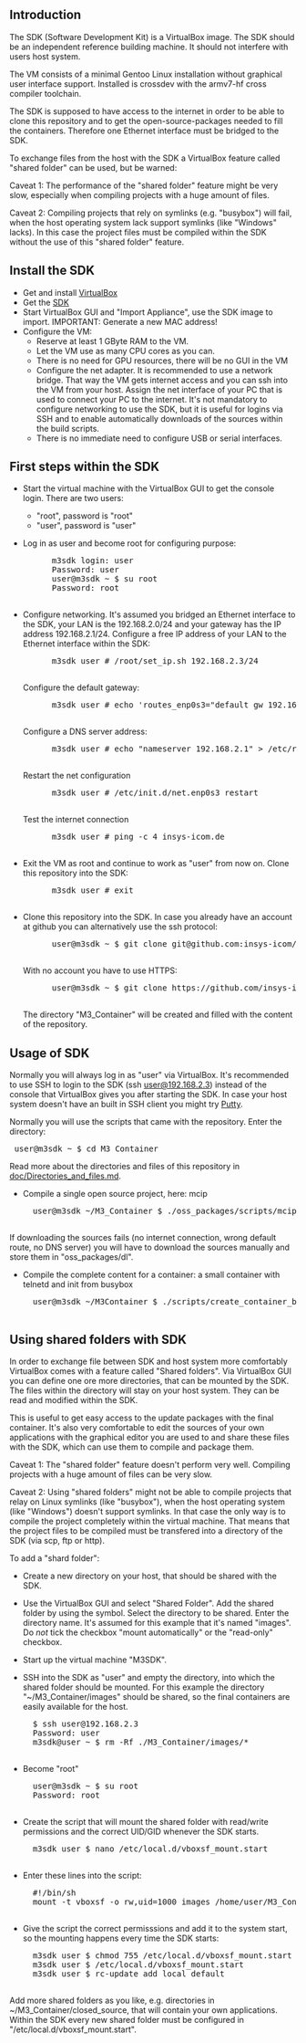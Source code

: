 Introduction
---
The SDK (Software Development Kit) is a VirtualBox image. The SDK should be an independent reference building machine. It should not interfere with users host system.

The VM consists of a minimal Gentoo Linux installation without graphical user interface support. Installed is crossdev with the armv7-hf cross compiler toolchain.

The SDK is supposed to have access to the internet in order to be able to clone this repository and to get the open-source-packages needed to fill the containers. Therefore one Ethernet interface must be bridged to the SDK.

To exchange files from the host with the SDK a VirtualBox feature called "shared folder" can be used, but be warned:

Caveat 1: The performance of the "shared folder" feature might be very slow, especially when compiling projects with a huge amount of files.

Caveat 2: Compiling projects that rely on symlinks (e.g. "busybox") will fail, when the host operating system lack support symlinks (like "Windows" lacks). In this case the project files must be compiled within the SDK without the use of this "shared folder" feature.


Install the SDK
---
* Get and install [VirtualBox](https://virtualbox.org)
* Get the [SDK](https://m3-container.net/M3_Container/SDK/M3_SDK.ova)
* Start VirtualBox GUI and "Import Appliance", use the SDK image to import. IMPORTANT: Generate a new MAC address!
* Configure the VM:
    * Reserve at least 1 GByte RAM to the VM.
    * Let the VM use as many CPU cores as you can.
    * There is no need for GPU resources, there will be no GUI in the VM
    * Configure the net adapter. It is recommended to use a network bridge. That way the VM gets internet access and you can ssh into the VM from your host. Assign the  net interface of your PC that is used to connect your PC to the internet. It's not mandatory to configure networking to use the SDK, but it is useful for logins via SSH and to enable automatically downloads of the sources within the build scripts.
    * There is no immediate need to configure USB or serial interfaces.


First steps within the SDK
---
* Start the virtual machine with the VirtualBox GUI to get the console login. There are two users:
    * "root", password is "root"
    * "user", password is "user"
* Log in as user and become root for configuring purpose:
    <pre>
        m3sdk login: user
        Password: user
    	user@m3sdk ~ $ su root
    	Password: root
    </pre>
* Configure networking. It's assumed you bridged an Ethernet interface to the SDK, your LAN is the 192.168.2.0/24 and your gateway has the IP address 192.168.2.1/24.
    Configure a free IP address of your LAN to the Ethernet interface within the SDK:
    <pre>
        m3sdk user # /root/set_ip.sh 192.168.2.3/24
    </pre>
    Configure the default gateway:
    <pre>
        m3sdk user # echo 'routes_enp0s3="default gw 192.168.2.1"' >> /etc/conf.d/net
    </pre>
    Configure a DNS server address:
    <pre>
        m3sdk user # echo "nameserver 192.168.2.1" > /etc/resolv.conf
    </pre>
    Restart the net configuration
    <pre>
        m3sdk user # /etc/init.d/net.enp0s3 restart
    </pre>
    Test the internet connection
    <pre>
        m3sdk user # ping -c 4 insys-icom.de
    </pre>

* Exit the VM as root and continue to work as "user" from now on. Clone this repository into the SDK:
    <pre>
        m3sdk user # exit
    </pre>
* Clone this repository into the SDK. In case you already have an account at github you can alternatively use the ssh protocol:
    <pre>
        user@m3sdk ~ $ git clone git@github.com:insys-icom/M3_Container.git
    </pre>
    With no account you have to use HTTPS:
    <pre>
        user@m3sdk ~ $ git clone https://github.com/insys-icom/M3_Container.git
    </pre>

    The directory "M3_Container" will be created and filled with the content of the repository.


Usage of SDK
---
Normally you will always log in as "user" via VirtualBox. It's recommended to use SSH to login to the SDK (ssh user@192.168.2.3) instead of the console that VirtualBox gives you after starting the SDK. In case your host system doesn't have an built in SSH client you might try [Putty](http://www.chiark.greenend.org.uk/~sgtatham/putty/ "Putty").

Normally you will use the scripts that came with the repository. Enter the directory:
    <pre>
    user@m3sdk ~ $ cd M3_Container
    </pre>
    Read more about the directories and files of this repository in [doc/Directories_and_files.md]("doc/Directories_and_files.md").

* Compile a single open source project, here: mcip
    <pre>
    user@m3sdk ~/M3_Container $ ./oss_packages/scripts/mcip.sh all
    </pre>
If downloading the sources fails (no internet connection, wrong default route, no DNS server) you will have to download the sources manually and store them in "oss_packages/dl".

* Compile the complete content for a container: a small container with telnetd and init from busybox
    <pre>
    user@m3sdk ~/M3Container $ ./scripts/create_container_busybox.sh -n container_busybox
    </pre>


Using shared folders with SDK
---
In order to exchange file between SDK and host system more comfortably VirtualBox comes with a feature called "Shared folders". Via VirtualBox GUI you can define one ore more directories, that can be mounted by the SDK. The files within the directory will stay on your host system. They can be read and modified within the SDK.

This is useful to get easy access to the update packages with the final container. It's also very comfortable to edit the sources of your own applications with the graphical editor you are used to and share these files with the SDK, which can use them to compile and package them.

Caveat 1: The "shared folder" feature doesn't perform very well. Compiling projects with a huge amount of files can be very slow.

Caveat 2: Using "shared folders" might not be able to compile projects that relay on Linux symlinks (like "busybox"), when the host operating system (like "Windows") doesn't support symlinks. In that case the only way is to compile the project completely within the virtual machine. That means that the project files to be compiled must be transfered into a directory of the SDK (via scp, ftp or http).

To add a "shard folder":

* Create a new directory on your host, that should be shared with the SDK.

* Use the VirtualBox GUI and select "Shared Folder". Add the shared folder by using the symbol. Select the directory to be shared. Enter the directory name. It's assumed for this example that it's named "images". Do _not_ tick the checkbox "mount automatically" or the "read-only" checkbox.

* Start up the virtual machine "M3SDK".

* SSH into the SDK as "user" and empty the directory, into which the shared folder should be mounted. For this example the directory "~/M3_Container/images" should be shared, so the final containers are easily available for the host.
    <pre>
    $ ssh user@192.168.2.3
    Password: user
    m3sdk@user ~ $ rm -Rf ./M3_Container/images/*
    </pre>

* Become "root"
    <pre>
    user@m3sdk ~ $ su root
    Password: root
    </pre>

* Create the script that will mount the shared folder with read/write permissions and the correct UID/GID whenever the SDK starts.
    <pre>
    m3sdk user $ nano /etc/local.d/vboxsf_mount.start
    </pre>

* Enter these lines into the script:
    <pre>
    #!/bin/sh
    mount -t vboxsf -o rw,uid=1000 images /home/user/M3_Container/images
    </pre>

* Give the script the correct permisssions and add it to the system start, so the mounting happens every time the SDK starts:
    <pre>
    m3sdk user $ chmod 755 /etc/local.d/vboxsf_mount.start
    m3sdk user $ /etc/local.d/vboxsf_mount.start
    m3sdk user $ rc-update add local default
    </pre>

Add more shared folders as you like, e.g. directories in ~/M3_Container/closed_source, that will contain your own applications. Within the SDK every new shared folder must be configured in "/etc/local.d/vboxsf_mount.start".
